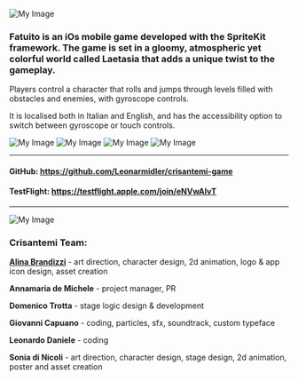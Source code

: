
![My Image](https://github.com/Leonarmidler/crisantemi-game/blob/main/crisantemi-game/AnimatedLogo.gif)

### Fatuito is an iOs mobile game developed with the SpriteKit framework. The game is set in a gloomy, atmospheric yet colorful world called Laetasia that adds a unique twist to the gameplay.

Players control a character that rolls and jumps through levels filled with obstacles and enemies, with gyroscope controls.

It is localised both in Italian and English, and has the accessibility option to switch between gyroscope or touch controls.

![My Image](https://github.com/Leonarmidler/crisantemi-game/blob/main/crisantemi-game/photo_2023-05-28_12-19-13.jpg)
![My Image](https://github.com/Leonarmidler/crisantemi-game/blob/main/crisantemi-game/fatuito1.png)
![My Image](https://github.com/Leonarmidler/crisantemi-game/blob/main/crisantemi-game/fatuito2.png)
![My Image](https://github.com/Leonarmidler/crisantemi-game/blob/main/crisantemi-game/fatuito3.png)
_________________
#### GitHub: https://github.com/Leonarmidler/crisantemi-game
#### TestFlight: https://testflight.apple.com/join/eNVwAIvT
_________________

![My Image](https://github.com/Leonarmidler/crisantemi-game/blob/main/crisantemi-game/Crisanteminobg.png)
### Crisantemi Team:
**[Alina Brandizzi](https://www.behance.net/roaringspark)** - art direction, character design, 2d animation, logo & app icon design, asset creation  

**Annamaria de Michele** - project manager, PR  

**Domenico Trotta** - stage logic design & development  

**Giovanni Capuano** - coding, particles, sfx, soundtrack, custom typeface  

**Leonardo Daniele** - coding  

**Sonia di Nicoli** - art direction, character design, stage design, 2d animation, poster and asset creation
